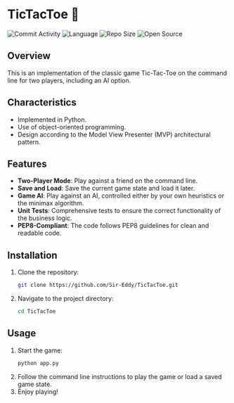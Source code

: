 # TicTacToe 🐍

![Commit Activity](https://img.shields.io/github/commit-activity/w/Sir-Eddy/PassHub)
![Language](https://img.shields.io/github/languages/top/Sir-Eddy/PassHub?color=blue)
![Repo Size](https://img.shields.io/github/repo-size/Sir-Eddy/PassHub)
![Open Source](https://img.shields.io/badge/Open%20Source-%E2%9D%A4-red)

## Overview
This is an implementation of the classic game Tic-Tac-Toe on the command line for two players, including an AI option.

## Characteristics
- Implemented in Python.
- Use of object-oriented programming.
- Design according to the Model View Presenter (MVP) architectural pattern.

## Features
- **Two-Player Mode**: Play against a friend on the command line.
- **Save and Load**: Save the current game state and load it later.
- **Game AI**: Play against an AI, controlled either by your own heuristics or the minimax algorithm.
- **Unit Tests**: Comprehensive tests to ensure the correct functionality of the business logic.
- **PEP8-Compliant**: The code follows PEP8 guidelines for clean and readable code.

## Installation
1. Clone the repository:
    ```sh
    git clone https://github.com/Sir-Eddy/TicTacToe.git
    ```
2. Navigate to the project directory:
    ```sh
    cd TicTacToe
    ```

## Usage
1. Start the game:
    ```sh
    python app.py
    ```
2. Follow the command line instructions to play the game or load a saved game state.
3. Enjoy playing!

